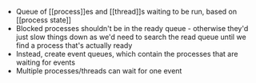 - Queue of [[process]]es and [[thread]]s waiting to be run, based on [[process state]]
- Blocked processes shouldn't be in the ready queue - otherwise they'd just slow things down as we'd need to search the read queue until we find a process that's actually ready
- Instead, create event queues, which contain the processes that are waiting for events
- Multiple processes/threads can wait for one event